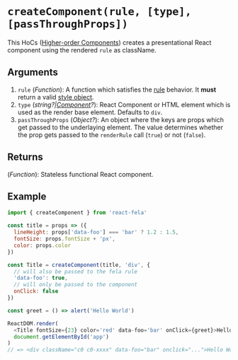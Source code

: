 # `createComponent(rule, [type], [passThroughProps])`

This HoCs ([Higher-order Components](https://medium.com/@dan_abramov/mixins-are-dead-long-live-higher-order-components-94a0d2f9e750#.njbld18x8)) creates a presentational React component using the rendered `rule` as className.

## Arguments
1. `rule` (*Function*): A function which satisfies the [rule](../basics/Rules.md) behavior. It **must** return a valid [style object](../basics/Rules.md#styleobject).
2. `type` (*string?|[Component](https://facebook.github.io/react/docs/top-level-api.html#react.component)?*): React Component or HTML element which is used as the render base element. Defaults to `div`.
3. `passThroughProps` (*Object?*): An object where the keys are props which get passed to the underlaying element. The value determines whether the prop gets passed to the `renderRule` call (`true`) or not (`false`).

## Returns
(*Function*): Stateless functional React component.

## Example
```javascript
import { createComponent } from 'react-fela'

const title = props => ({
  lineHeight: props['data-foo'] === 'bar' ? 1.2 : 1.5,
  fontSize: props.fontSize + 'px',
  color: props.color
})

const Title = createComponent(title, 'div', {
  // will also be passed to the fela rule
  'data-foo': true,
  // will only be passed to the component
  onClick: false
})

const greet = () => alert('Hello World')

ReactDOM.render(
  <Title fontSize={23} color='red' data-foo='bar' onClick={greet}>Hello World</Title>,
  document.getElementById('app')
)
// => <div className="c0 c0-xxxx" data-foo="bar" onclick="...">Hello World</div>
```

